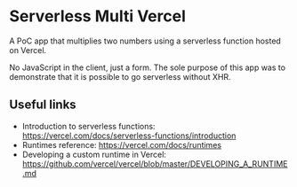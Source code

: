 # Serverless Multi Vercel

A PoC app that multiplies two numbers using a serverless function hosted on Vercel.

No JavaScript in the client, just a form. The sole purpose of this app was to demonstrate that it is possible to go serverless without XHR.

## Useful links

- Introduction to serverless functions: https://vercel.com/docs/serverless-functions/introduction
- Runtimes reference: https://vercel.com/docs/runtimes
- Developing a custom runtime in Vercel: https://github.com/vercel/vercel/blob/master/DEVELOPING_A_RUNTIME.md
